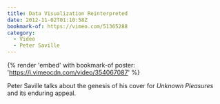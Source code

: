 ```yaml
---
title: Data Visualization Reinterpreted
date: 2012-11-02T01:10:58Z
bookmark-of: https://vimeo.com/51365288
category:
  - Video
  - Peter Saville
---
```

{% render 'embed' with bookmark-of
  poster: 'https://i.vimeocdn.com/video/354067087'
%}

Peter Saville talks about the genesis of his cover for <cite>Unknown Pleasures</cite> and its enduring appeal.
